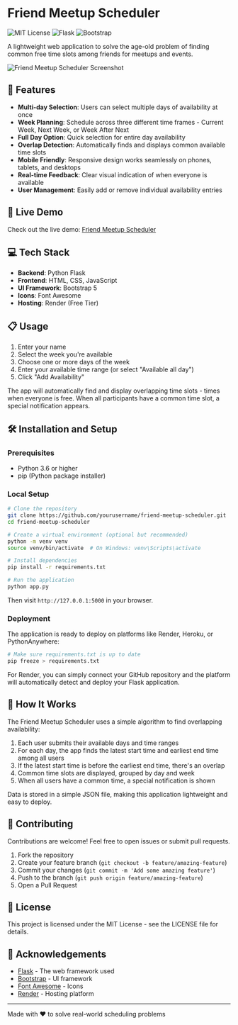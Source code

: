 # Friend Meetup Scheduler

![MIT License](https://img.shields.io/badge/License-MIT-green.svg)
![Flask](https://img.shields.io/badge/Flask-2.3.3-blue)
![Bootstrap](https://img.shields.io/badge/Bootstrap-5.3.0-purple)

A lightweight web application to solve the age-old problem of finding common free time slots among friends for meetups and events.

![Friend Meetup Scheduler Screenshot](https://i.imgur.com/placeholder.png)

## 🌟 Features

- **Multi-day Selection**: Users can select multiple days of availability at once
- **Week Planning**: Schedule across three different time frames - Current Week, Next Week, or Week After Next
- **Full Day Option**: Quick selection for entire day availability
- **Overlap Detection**: Automatically finds and displays common available time slots
- **Mobile Friendly**: Responsive design works seamlessly on phones, tablets, and desktops
- **Real-time Feedback**: Clear visual indication of when everyone is available
- **User Management**: Easily add or remove individual availability entries

## 🚀 Live Demo

Check out the live demo: [Friend Meetup Scheduler](https://friend-meetup-scheduler.onrender.com)

## 💻 Tech Stack

- **Backend**: Python Flask
- **Frontend**: HTML, CSS, JavaScript
- **UI Framework**: Bootstrap 5
- **Icons**: Font Awesome
- **Hosting**: Render (Free Tier)

## 📋 Usage

1. Enter your name
2. Select the week you're available
3. Choose one or more days of the week
4. Enter your available time range (or select "Available all day")
5. Click "Add Availability"

The app will automatically find and display overlapping time slots - times when everyone is free. When all participants have a common time slot, a special notification appears.

## 🛠️ Installation and Setup

### Prerequisites
- Python 3.6 or higher
- pip (Python package installer)

### Local Setup

```bash
# Clone the repository
git clone https://github.com/yourusername/friend-meetup-scheduler.git
cd friend-meetup-scheduler

# Create a virtual environment (optional but recommended)
python -m venv venv
source venv/bin/activate  # On Windows: venv\Scripts\activate

# Install dependencies
pip install -r requirements.txt

# Run the application
python app.py
```

Then visit `http://127.0.0.1:5000` in your browser.

### Deployment

The application is ready to deploy on platforms like Render, Heroku, or PythonAnywhere:

```bash
# Make sure requirements.txt is up to date
pip freeze > requirements.txt
```

For Render, you can simply connect your GitHub repository and the platform will automatically detect and deploy your Flask application.

## 📝 How It Works

The Friend Meetup Scheduler uses a simple algorithm to find overlapping availability:

1. Each user submits their available days and time ranges
2. For each day, the app finds the latest start time and earliest end time among all users
3. If the latest start time is before the earliest end time, there's an overlap
4. Common time slots are displayed, grouped by day and week
5. When all users have a common time, a special notification is shown

Data is stored in a simple JSON file, making this application lightweight and easy to deploy.

## 🤝 Contributing

Contributions are welcome! Feel free to open issues or submit pull requests.

1. Fork the repository
2. Create your feature branch (`git checkout -b feature/amazing-feature`)
3. Commit your changes (`git commit -m 'Add some amazing feature'`)
4. Push to the branch (`git push origin feature/amazing-feature`)
5. Open a Pull Request

## 📄 License

This project is licensed under the MIT License - see the LICENSE file for details.

## 🙏 Acknowledgements

- [Flask](https://flask.palletsprojects.com/) - The web framework used
- [Bootstrap](https://getbootstrap.com/) - UI framework
- [Font Awesome](https://fontawesome.com/) - Icons
- [Render](https://render.com/) - Hosting platform

---

Made with ❤️ to solve real-world scheduling problems